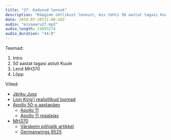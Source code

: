 ```yaml
---
title: "27: Kadunud lennuk"
description: "Räägime ohtlikust lennust, mis tehti 50 aastat tagasi Kuule ja räägime veel ohtlikumast lennust, mis tehti 5 aastat tagasi plaaniga jõuda Pekingisse, ent lennuk on siiani kadunud."
date: 2019-07-28T21:08:10Z
audio: "eisaaaru27.mp3"
audio_length: 21693274
audio_duration: "44:8"
---
```

Teemad:

  1. Intro
  2. 50 aastat tagasi astuti Kuule
  3. Lend MH370
  4. Lõpp

Viited:

*   [Jänku Juss](https://www.youtube.com/watch?v=f9x_UXGLSs0)
*   [Lion King’i realistlikud loomad](https://cdn.vox-cdn.com/thumbor/DOnj55JdsNZv2yu832Wd-DZqmFc=/0x0:2148x1532/920x0/filters:focal(0x0:2148x1532):no_upscale()/cdn.vox-cdn.com/uploads/chorus_asset/file/18303321/TheLionKing5d26011963321.jpg)
*   [Apollo 50-s aastapäev](https://www.nasa.gov/specials/apollo50th/)
    *   [Apollo 11](https://et.wikipedia.org/wiki/Apollo_11)
    *   [Apollo 11 reaalajas](https://apolloinrealtime.org/11/)
*   [MH370](https://en.wikipedia.org/wiki/Malaysia_Airlines_Flight_370)
    *   [Värskeim põhjalik artikkel](https://www.theatlantic.com/magazine/archive/2019/07/mh370-malaysia-airlines/590653/)
    *   [Germanwings 9525](https://en.wikipedia.org/wiki/Germanwings_Flight_9525)
